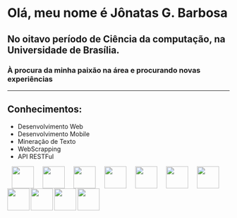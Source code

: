 # Olá, meu nome é Jônatas G. Barbosa

## No oitavo período de Ciência da computação, na Universidade de Brasília.
### À procura da minha paixão na área e procurando novas experiências
---
## Conhecimentos:
- Desenvolvimento Web
- Desenvolvimento Mobile
- Mineração de Texto
- WebScrapping
- API RESTFul

<div width="100%">
<img align="left" src="https://cdn.jsdelivr.net/npm/programming-languages-logos/src/python/python.png" hspace="10" height="50">
<img align="left" src="https://cdn.jsdelivr.net/npm/programming-languages-logos/src/html/html.png" height="50" hspace="10">
<img align="left" src="https://cdn.jsdelivr.net/npm/programming-languages-logos/src/css/css.png" height="50" hspace="10">
<img align="left" src="https://cdn.jsdelivr.net/npm/programming-languages-logos/src/javascript/javascript.png" height="50" hspace="10">
<img align="left" src="https://cdn.jsdelivr.net/npm/programming-languages-logos/src/php/php.png" height="50" hspace="10">
<img align="left" src="https://cdn.jsdelivr.net/npm/programming-languages-logos/src/r/r.png" height="50" hspace="10">
<img align="left" src="https://cdn.jsdelivr.net/npm/programming-languages-logos/src/cpp/cpp.png" height="50" hspace="10">
</div>
<div width="100%">
<img align="left" src="https://upload.wikimedia.org/wikipedia/commons/a/a7/React-icon.svg" height="50">
<img align="left" src="https://upload.wikimedia.org/wikipedia/commons/c/cf/Angular_full_color_logo.svg" height="50">
<img align="left" src="https://upload.wikimedia.org/wikipedia/commons/3/3c/Flask_logo.svg" height="50">
<img align="left" src="https://dkrn4sk0rn31v.cloudfront.net/2019/02/06111419/1200px-Django_logo.svg.png" height="50">
</div>
